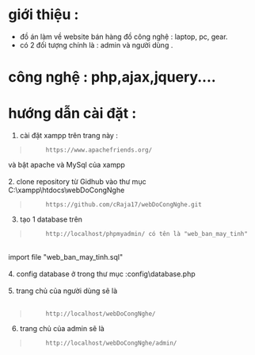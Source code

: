 # giới thiệu :
  - đồ án làm về website bán hàng đồ công nghệ : laptop, pc, gear.
  - có 2 đối tượng chính là : admin và người dùng .
# công nghệ : php,ajax,jquery....
# hướng dẫn cài đặt : 
  1. cài đặt xampp trên trang này : 
>          https://www.apachefriends.org/ 
và bật apache và MySql của xampp <br><br>
  2. clone repository từ Gidhub vào thư mục C:\xampp\htdocs\webDoCongNghe <br>
>          https://github.com/cRaja17/webDoCongNghe.git
  3. tạo 1 database trên 
>          http://localhost/phpmyadmin/ có tên là "web_ban_may_tinh"
  <br> import file "web_ban_may_tinh.sql" <br><br>
  4. config database ở trong thư mục :config\database.php<br><br>
  5. trang chủ của người dùng sẽ là <br><br>
>          http://localhost/webDoCongNghe/ 
  6. trang chủ của admin sẽ là <br>
>          http://localhost/webDoCongNghe/admin/

